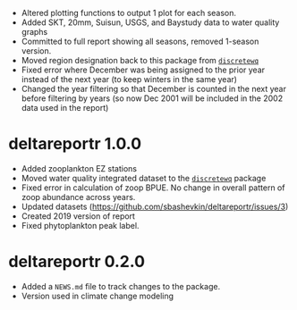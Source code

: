 * Altered plotting functions to output 1 plot for each season.
* Added SKT, 20mm, Suisun, USGS, and Baystudy data to water quality graphs
* Committed to full report showing all seasons, removed 1-season version.
* Moved region designation back to this package from [`discretewq`](https://github.com/sbashevkin/discretewq)
* Fixed error where December was being assigned to the prior year instead of the next year (to keep winters in the same year)
* Changed the year filtering so that December is counted in the next year before filtering by years (so now Dec 2001 will be included in the 2002 data used in the report)

# deltareportr 1.0.0

* Added zooplankton EZ stations
* Moved water quality integrated dataset to the [`discretewq`](https://github.com/sbashevkin/discretewq) package
* Fixed error in calculation of zoop BPUE. No change in overall pattern of zoop abundance across years.
* Updated datasets (https://github.com/sbashevkin/deltareportr/issues/3)
* Created 2019 version of report
* Fixed phytoplankton peak label.

# deltareportr 0.2.0

* Added a `NEWS.md` file to track changes to the package.
* Version used in climate change modeling
